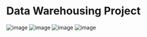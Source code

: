 # Data Warehousing Project
![image](https://jump-december-python-materials.s3.amazonaws.com/DataWarehousingProj/DataWarehousingProj1.png)
![image](https://jump-december-python-materials.s3.amazonaws.com/DataWarehousingProj/DataWarehousingProj2.png)
![image](https://jump-december-python-materials.s3.amazonaws.com/DataWarehousingProj/DataWarehousingProj3.png)
![image](https://jump-december-python-materials.s3.amazonaws.com/DataWarehousingProj/DataWarehousingProj4.png)